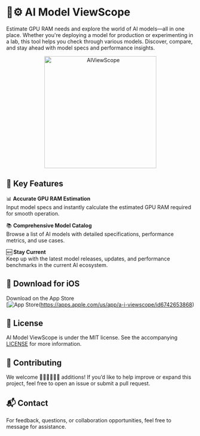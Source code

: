 # 🔭⚙️ AI Model ViewScope  
Estimate GPU RAM needs and explore the world of AI models—all in one place. Whether you're deploying a model for production or experimenting in a lab, this tool helps you check through various models. Discover, compare, and stay ahead with model specs and performance insights.

<p align="center">
  <img alt="AIViewScope" title="AIViewScope" src="screenshots/AIViewScopeScroll1.gif" width=300>
</p>

## 🚀 Key Features

📊 **Accurate GPU RAM Estimation**  
Input model specs and instantly calculate the estimated GPU RAM required for smooth operation.

📚 **Comprehensive Model Catalog**  
Browse a list of AI models with detailed specifications, performance metrics, and use cases.

🆕 **Stay Current**  
Keep up with the latest model releases, updates, and performance benchmarks in the current AI ecosystem.

## 📱 Download for iOS

Download on the App Store  
[![App Store](https://developer.apple.com/assets/elements/badges/download-on-the-app-store.svg)(https://apps.apple.com/us/app/a-i-viewscope/id6742653868)

## 📝 License

AI Model ViewScope is under the MIT license. See the accompanying [LICENSE](LICENSE) for more information.

## 🤝 Contributing

We welcome 👩🏾‍💻👨🏾‍💻 additions! If you’d like to help improve or expand this project, feel free to open an issue or submit a pull request.

## 📬 Contact

For feedback, questions, or collaboration opportunities, feel free to message for assistance.
